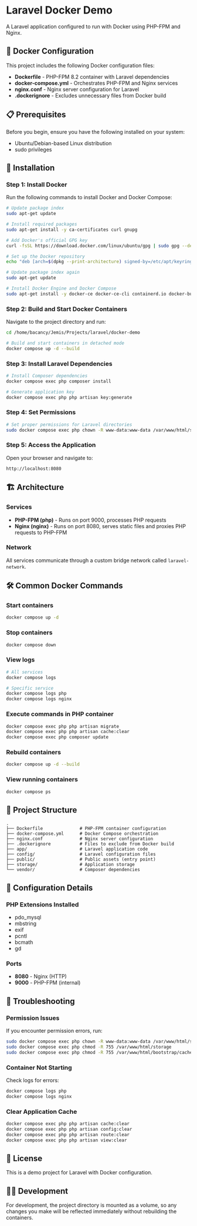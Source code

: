 # Laravel Docker Demo

A Laravel application configured to run with Docker using PHP-FPM and Nginx.

## 🐳 Docker Configuration

This project includes the following Docker configuration files:

- **Dockerfile** - PHP-FPM 8.2 container with Laravel dependencies
- **docker-compose.yml** - Orchestrates PHP-FPM and Nginx services
- **nginx.conf** - Nginx server configuration for Laravel
- **.dockerignore** - Excludes unnecessary files from Docker build

## 📋 Prerequisites

Before you begin, ensure you have the following installed on your system:

- Ubuntu/Debian-based Linux distribution
- sudo privileges

## 🚀 Installation

### Step 1: Install Docker

Run the following commands to install Docker and Docker Compose:

```bash
# Update package index
sudo apt-get update

# Install required packages
sudo apt-get install -y ca-certificates curl gnupg

# Add Docker's official GPG key
curl -fsSL https://download.docker.com/linux/ubuntu/gpg | sudo gpg --dearmor -o /etc/apt/keyrings/docker.gpg

# Set up the Docker repository
echo "deb [arch=$(dpkg --print-architecture) signed-by=/etc/apt/keyrings/docker.gpg] https://download.docker.com/linux/ubuntu $(lsb_release -cs) stable" | sudo tee /etc/apt/sources.list.d/docker.list > /dev/null

# Update package index again
sudo apt-get update

# Install Docker Engine and Docker Compose
sudo apt-get install -y docker-ce docker-ce-cli containerd.io docker-buildx-plugin docker-compose-plugin
```

### Step 2: Build and Start Docker Containers

Navigate to the project directory and run:

```bash
cd /home/bacancy/Jemis/Projects/laravel/docker-demo

# Build and start containers in detached mode
docker compose up -d --build
```

### Step 3: Install Laravel Dependencies

```bash
# Install Composer dependencies
docker compose exec php composer install

# Generate application key
docker compose exec php php artisan key:generate
```

### Step 4: Set Permissions

```bash
# Set proper permissions for Laravel directories
sudo docker compose exec php chown -R www-data:www-data /var/www/html/storage /var/www/html/bootstrap/cache
```

### Step 5: Access the Application

Open your browser and navigate to:

```
http://localhost:8080
```

## 🏗️ Architecture

### Services

- **PHP-FPM (php)** - Runs on port 9000, processes PHP requests
- **Nginx (nginx)** - Runs on port 8080, serves static files and proxies PHP requests to PHP-FPM

### Network

All services communicate through a custom bridge network called `laravel-network`.

## 🛠️ Common Docker Commands

### Start containers
```bash
docker compose up -d
```

### Stop containers
```bash
docker compose down
```

### View logs
```bash
# All services
docker compose logs

# Specific service
docker compose logs php
docker compose logs nginx
```

### Execute commands in PHP container
```bash
docker compose exec php php artisan migrate
docker compose exec php php artisan cache:clear
docker compose exec php composer update
```

### Rebuild containers
```bash
docker compose up -d --build
```

### View running containers
```bash
docker compose ps
```

## 📁 Project Structure

```
.
├── Dockerfile              # PHP-FPM container configuration
├── docker-compose.yml      # Docker Compose orchestration
├── nginx.conf              # Nginx server configuration
├── .dockerignore           # Files to exclude from Docker build
├── app/                    # Laravel application code
├── config/                 # Laravel configuration files
├── public/                 # Public assets (entry point)
├── storage/                # Application storage
└── vendor/                 # Composer dependencies
```

## 🔧 Configuration Details

### PHP Extensions Installed
- pdo_mysql
- mbstring
- exif
- pcntl
- bcmath
- gd

### Ports
- **8080** - Nginx (HTTP)
- **9000** - PHP-FPM (internal)

## 🐛 Troubleshooting

### Permission Issues
If you encounter permission errors, run:
```bash
sudo docker compose exec php chown -R www-data:www-data /var/www/html/storage /var/www/html/bootstrap/cache
sudo docker compose exec php chmod -R 755 /var/www/html/storage
sudo docker compose exec php chmod -R 755 /var/www/html/bootstrap/cache
```

### Container Not Starting
Check logs for errors:
```bash
docker compose logs php
docker compose logs nginx
```

### Clear Application Cache
```bash
docker compose exec php php artisan cache:clear
docker compose exec php php artisan config:clear
docker compose exec php php artisan route:clear
docker compose exec php php artisan view:clear
```

## 📝 License

This is a demo project for Laravel with Docker configuration.

## 👨‍💻 Development

For development, the project directory is mounted as a volume, so any changes you make will be reflected immediately without rebuilding the containers.

